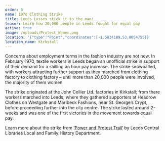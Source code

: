 ```yaml
---
order: 6
name: 1970 Clothing Strike
title: Leeds Lasses stick it to the man!
teaser: Learn how 20,000 people in Leeds fought for equal pay
active: true
image: /uploads/Protest_Women.png
location: '{"type":"Point","coordinates":[-1.5834189,53.8054755]}'
location_name: Kirkstall
---
```

Concerns about employment terms in the fashion industry are not new. In February 1970, textile workers in Leeds began an unofficial strike in support of their demand for a shilling an hour pay increase. The strike snowballed, with workers attracting further support as they marched from clothing factory to clothing factory – until more than 20,000 people were involved, the majority of them women.

The strike originated at the John Collier Ltd. factories in Kirkstall; from there workers marched into Leeds, where they gathered supporters at Headrow Clothes on Westgate and Marlbeck Fashions, near St. George’s Crypt, before proceeding further into the city centre. The strike lasted around 2-weeks and was one of the first victories in the movement towards equal pay.

Learn more about the strike from [‘Power and Protest Trail’](https://secretlibraryleeds.net/2019/09/13/the-clothing-strike-of-1970/) by Leeds Central Libraries Local and Family History Department.